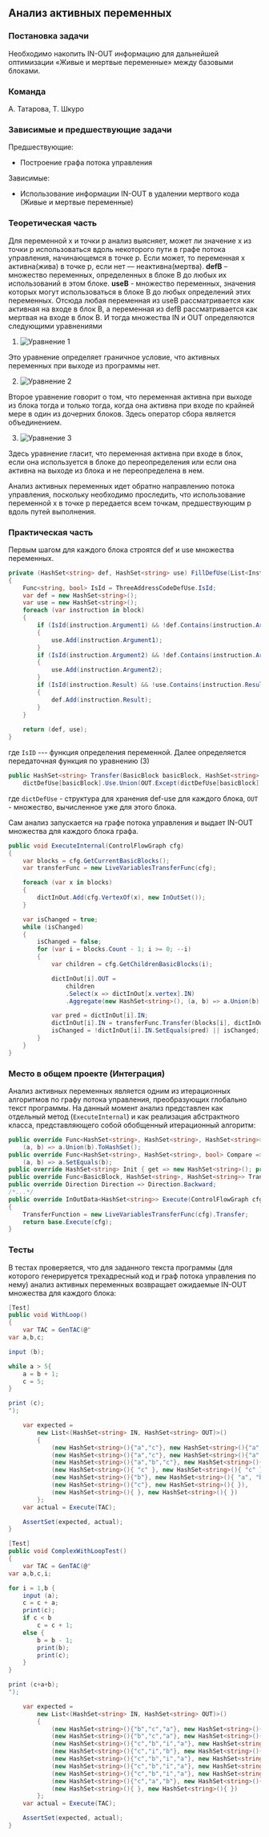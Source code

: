 ## Анализ активных переменных

### Постановка задачи
Необходимо накопить IN-OUT информацию для дальнейшей оптимизации «Живые и мертвые переменные» между базовыми блоками.

### Команда
А. Татарова, Т. Шкуро

### Зависимые и предшествующие задачи
Предшествующие:

- Построение графа потока управления

Зависимые:

- Использование информации IN-OUT в удалении мертвого кода (Живые и мертвые переменные)

### Теоретическая часть
Для переменной x и точки p анализ выясняет, может ли значение x из точки p использоваться вдоль некоторого пути в графе потока управления, начинающемся в точке p. Если может, то переменная x активна(жива) в точке p, если нет — неактивна(мертва). 
__defB__ – множество переменных, определенных в блоке B до любых их использований в этом блоке.
__useB__ -  множество переменных, значения которых могут использоваться в блоке B до любых определений этих переменных.
Отсюда любая переменная из useB рассматривается как активная на входе в блок B, а переменная из defB рассматривается как мертвая на входе в блок B. 
И тогда множества IN и OUT определяются следующими уравнениями

1. ![Уравнение 1](3_LiveVariable/pic1.jpg)

Это уравнение определяет граничное условие, что активных переменных при выходе из программы нет.

2. ![Уравнение 2](3_LiveVariable/pic2.jpg)

Второе уравнение говорит о том, что переменная активна при выходе из блока тогда и только тогда, когда она активна при входе по крайней мере в один из дочерних блоков. Здесь оператор сбора является объединением.

3. ![Уравнение 3](3_LiveVariable/pic3.jpg)

Здесь уравнение гласит, что переменная активна при входе в блок, если она используется в блоке до переопределения или если она активна на выходе из блока и не переопределена в нем.


Анализ активных переменных идет обратно направлению потока управления, поскольку необходимо проследить, что использование переменной x в точке p передается всем точкам, предшествующим p вдоль путей выполнения. 

### Практическая часть
Первым шагом для каждого блока строятся def и use множества переменных. 
```csharp
private (HashSet<string> def, HashSet<string> use) FillDefUse(List<Instruction> block)
{
    Func<string, bool> IsId = ThreeAddressCodeDefUse.IsId;
    var def = new HashSet<string>();
    var use = new HashSet<string>();
    foreach (var instruction in block)
    {
        if (IsId(instruction.Argument1) && !def.Contains(instruction.Argument1))
        {
            use.Add(instruction.Argument1);
        }
        if (IsId(instruction.Argument2) && !def.Contains(instruction.Argument2))
        {
            use.Add(instruction.Argument2);
        }
        if (IsId(instruction.Result) && !use.Contains(instruction.Result))
        {
            def.Add(instruction.Result);
        }
    }
    
    return (def, use);
}
```
где ```IsID``` --- функция определения переменной.
Далее определяется передаточная функция по уравнению (3)
```csharp
public HashSet<string> Transfer(BasicBlock basicBlock, HashSet<string> OUT) =>
    dictDefUse[basicBlock].Use.Union(OUT.Except(dictDefUse[basicBlock].Def)).ToHashSet();
```
где ```dictDefUse``` - структура для хранения def-use для каждого блока, ```OUT``` - множество, вычисленное уже для этого блока.

Сам анализ запускается на графе потока управления и выдает IN-OUT множества для каждого блока графа.
```csharp
public void ExecuteInternal(ControlFlowGraph cfg)
{
    var blocks = cfg.GetCurrentBasicBlocks();
    var transferFunc = new LiveVariablesTransferFunc(cfg);

    foreach (var x in blocks)
    {
        dictInOut.Add(cfg.VertexOf(x), new InOutSet());
    }

    var isChanged = true;
    while (isChanged)
    {
        isChanged = false;
        for (var i = blocks.Count - 1; i >= 0; --i)
        {
            var children = cfg.GetChildrenBasicBlocks(i);

            dictInOut[i].OUT =
                children
                .Select(x => dictInOut[x.vertex].IN)
                .Aggregate(new HashSet<string>(), (a, b) => a.Union(b).ToHashSet());

            var pred = dictInOut[i].IN;
            dictInOut[i].IN = transferFunc.Transfer(blocks[i], dictInOut[i].OUT);
            isChanged = !dictInOut[i].IN.SetEquals(pred) || isChanged;
        }
    }
}
```

### Место в общем проекте (Интеграция)
Анализ активных переменных является одним из итерационных алгоритмов по графу потока управления, преобразующих глобально текст программы. 
На данный момент анализ представлен как отдельный метод (```ExecuteInternal```) и как реализация абстрактного класса, представляющего собой обобщенный итерационный алгоритм:

```csharp
public override Func<HashSet<string>, HashSet<string>, HashSet<string>> CollectingOperator =>
    (a, b) => a.Union(b).ToHashSet();
public override Func<HashSet<string>, HashSet<string>, bool> Compare =>
    (a, b) => a.SetEquals(b);
public override HashSet<string> Init { get => new HashSet<string>(); protected set { } }
public override Func<BasicBlock, HashSet<string>, HashSet<string>> TransferFunction { get; protected set; }
public override Direction Direction => Direction.Backward;
/*...*/
public override InOutData<HashSet<string>> Execute(ControlFlowGraph cfg, bool useRenumbering = true)
{
    TransferFunction = new LiveVariablesTransferFunc(cfg).Transfer;
    return base.Execute(cfg);
}
```

### Тесты
В тестах проверяется, что для заданного текста программы (для которого генерируется трехадресный код и граф потока управления по нему) анализ активных переменных возвращает ожидаемые IN-OUT множества для каждого блока:
```csharp
[Test]
public void WithLoop()
{
    var TAC = GenTAC(@"
var a,b,c;

input (b);

while a > 5{
    a = b + 1;
    c = 5;
}

print (c);
");

    var expected =
        new List<(HashSet<string> IN, HashSet<string> OUT)>()
        {
            (new HashSet<string>(){"a","c"}, new HashSet<string>(){"a","c"}),
            (new HashSet<string>(){"a","c"}, new HashSet<string>(){"a","b","c"}),
            (new HashSet<string>(){"a","b","c"}, new HashSet<string>(){"b", "c"}),
            (new HashSet<string>(){ "c" }, new HashSet<string>(){ "c" }),
            (new HashSet<string>(){"b"}, new HashSet<string>(){ "a", "b", "c"}),
            (new HashSet<string>(){"c"}, new HashSet<string>(){ }),
            (new HashSet<string>(){ }, new HashSet<string>(){ })
        };
    var actual = Execute(TAC);

    AssertSet(expected, actual);
}

[Test]
public void ComplexWithLoopTest()
{
    var TAC = GenTAC(@"
var a,b,c,i;

for i = 1,b {
    input (a);
    c = c + a;
    print(c);
    if c < b
        c = c + 1;
    else {
        b = b - 1;
        print(b);
        print(c);
    }
}

print (c+a+b);
");

    var expected =
        new List<(HashSet<string> IN, HashSet<string> OUT)>()
        {
            (new HashSet<string>(){"b","c","a"}, new HashSet<string>(){"c","b","a"}),
            (new HashSet<string>(){"b","c","a"}, new HashSet<string>(){"c","i","b","a"}),
            (new HashSet<string>(){"c","b","i","a"}, new HashSet<string>(){"c","b","i","a"}),
            (new HashSet<string>(){"c","i","b"}, new HashSet<string>(){"c","a","b", "i"}),
            (new HashSet<string>(){"c","b","i","a"}, new HashSet<string>(){"c","b","i","a"}),
            (new HashSet<string>(){"c","b","i","a"}, new HashSet<string>(){"c","b","i","a"}),
            (new HashSet<string>(){"c","b","i","a"}, new HashSet<string>(){"c","b","i","a"}),
            (new HashSet<string>(){"c","a","b"}, new HashSet<string>(){ }),
            (new HashSet<string>(){ }, new HashSet<string>(){ })
        };
    var actual = Execute(TAC);

    AssertSet(expected, actual);
}
```
